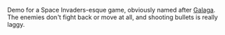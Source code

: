 Demo for a Space Invaders-esque game, obviously named after [Galaga](https://en.wikipedia.org/wiki/Galaga). The enemies don't fight back or move at all, and shooting bullets is really laggy.

